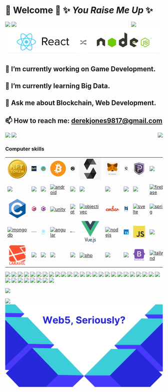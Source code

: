 # 👋 Welcome 👋 ✨ _You Raise Me Up_ ✨

<!--
**SoftwareArchitect9817/SoftwareArchitect9817** is a ✨ _special_ ✨ repository because its `README.md` (this file) appears on your GitHub profile.
Here are some ideas to get you started:
- 🔭 I’m currently working on Game Development.
- 🌱 I’m currently learning Big Data.
- 👯 I’m looking to collaborate on ...
- 🤔 I’m looking for help with ...
- 💬 Ask me about Blockchain, Web Development.
- 📫 How to reach me: derekjones9817@gmail.com
- 😄 Pronouns: ...
- ⚡ Fun fact: ...
-->

<img src="https://noda-portfolio.web.app/git_banner.png" />
<img src="https://user-images.githubusercontent.com/73097560/115834477-dbab4500-a447-11eb-908a-139a6edaec5c.gif">
<img align="right" width=20%
    src='https://media2.giphy.com/media/UQDSBzfyiBKvgFcSTw/giphy.gif?cid=ecf05e47p3cd513axbek3f56ti3jzizq8hincw20jauyyfyw&rid=giphy.gif'>
<img src="stacks_hr.gif" />


## 🔭 I’m currently working on Game Development.
## 🌱 I’m currently learning Big Data.
## 💬 Ask me about Blockchain, Web Development.
## 📫 How to reach me: derekjones9817@gmail.com


<img src="https://user-images.githubusercontent.com/73097560/115834477-dbab4500-a447-11eb-908a-139a6edaec5c.gif">
<img align="right" src="https://github-readme-stats.vercel.app/api/top-langs/?username=SoftwareArchitect9817&layout=compact&langs_count=10&text_color=000&icon_color=fff&bg_color=0,52fa5a,4dfcff,c64dff&theme=graywhite" />
<img src="https://github-profile-trophy.vercel.app/?username=SoftwareArchitect9817&column=5&margin-w=15&margin-h=15">

<h3 align="left">Computer skills</h3>
<table>
    <tr>
        <td><img src="https://github.com/kroim/profile/blob/master/icons/icon_nft.png?raw=true" width="100"></td>
        <td><img src="https://github.com/kroim/profile/blob/master/icons/icon_defi.png?raw=true" width="100"></td>
        <td><img src="https://github.com/kroim/profile/blob/master/icons/icon_pancake.png?raw=true" width="100"></td>
        <td><img src="https://github.com/kroim/profile/blob/master/icons/icon_bitcoin.png?raw=true" width="100"></td>
        <td><a href="https://www.rust-lang.org" target="_blank" rel="noreferrer"> <img
                    src="https://raw.githubusercontent.com/devicons/devicon/master/icons/rust/rust-plain.svg" alt="rust"
                    width="100" /> </a></td>
        <td><img src="https://github.com/kroim/profile/blob/master/icons/icon_solidity.png?raw=true" width="100"></td>
        <td><img src="https://github.com/kroim/profile/blob/master/icons/icon_metamask.png?raw=true" width="100"></td>
        <td><img src="https://github.com/kroim/profile/blob/master/icons/icon_truffle.png?raw=true" width="100"></td>
        <td><img src="https://github.com/kroim/profile/blob/master/icons/icon_pivx.png?raw=true" width="100"></td>
        <td><img src="https://cdn.iconscout.com/icon/free/png-64/go-76-1175027.png" width="100"></td>
        <td><a href="https://www.python.org" target="_blank" rel="noreferrer"> <img
                    src="https://raw.githubusercontent.com/devicons/devicon/master/icons/python/python-original.svg"
                    alt="python" width="100" /> </a></td>
        <td><img src="https://cdn.iconscout.com/icon/free/png-64/django-11-1175036.png" width="100"></td>
        <td><img src="https://profilinator.rishav.dev/skills-assets/graphql.png" width="100"></td>
    </tr>
    <tr>
        <td><img src="https://cdn.iconscout.com/icon/free/png-64/github-170-1175028.png" width="100"></td>
        <td><img src="https://cdn.iconscout.com/icon/free/png-128/git-18-1175219.png" width="100"></td>
        <td><img src="https://cdn.iconscout.com/icon/free/png-64/apple-1237-1174963.png" width="100"></td>
        <td><a href="https://developer.android.com" target="_blank" rel="noreferrer"> <img
                    src="https://cdn.iconscout.com/icon/free/png-128/android-245-1175273.png" alt="android"
                    width="100" /> </a></td>
        <td><img src="https://cdn.iconscout.com/icon/free/png-128/xcode-3521822-2945239.png" width="100"></td>
        <td><img src="https://cdn.iconscout.com/icon/free/png-64/swift-18-1174990.png" width="100"></td>
        <td><img src="https://cdn.iconscout.com/icon/free/png-64/ionic-4-1175016.png" width="100"></td>
        <td><img src="https://cdn.iconscout.com/icon/free/png-64/gradle-2-1174969.png" width="100"></td>
        <td><img src="https://cdn.iconscout.com/icon/free/png-64/visualstudio-1-1174964.png" width="100"></td>
        <td><a href="https://firebase.google.com/" target="_blank" rel="noreferrer"> <img
                    src="https://www.vectorlogo.zone/logos/firebase/firebase-icon.svg" alt="firebase" width="100" />
            </a></td>
        <td><a href="https://www.linux.org/" target="_blank" rel="noreferrer"> <img
                    src="https://raw.githubusercontent.com/devicons/devicon/master/icons/linux/linux-original.svg"
                    alt="linux" width="100" /> </a></td>
        <td><a href="https://unrealengine.com/" target="_blank" rel="noreferrer"> <img
                    src="https://raw.githubusercontent.com/kenangundogan/fontisto/036b7eca71aab1bef8e6a0518f7329f13ed62f6b/icons/svg/brand/unreal-engine.svg"
                    alt="unreal" width="100" /> </a></td>
        <td><a href="https://www.java.com" target="_blank" rel="noreferrer"> <img
                    src="https://raw.githubusercontent.com/devicons/devicon/master/icons/java/java-original.svg"
                    alt="java" width="100" /> </a></td>
    </tr>
    <tr>
        <td><a href="https://www.cprogramming.com/" target="_blank" rel="noreferrer"> <img
                    src="https://raw.githubusercontent.com/devicons/devicon/master/icons/c/c-original.svg" alt="c"
                    width="100" /> </a></td>
        <td><a href="https://www.w3schools.com/cpp/" target="_blank" rel="noreferrer"> <img
                    src="https://raw.githubusercontent.com/devicons/devicon/master/icons/cplusplus/cplusplus-original.svg"
                    alt="cplusplus" width="100" /> </a></td>
        <td><a href="https://www.w3schools.com/cs/" target="_blank" rel="noreferrer"> <img
                    src="https://raw.githubusercontent.com/devicons/devicon/master/icons/csharp/csharp-original.svg"
                    alt="csharp" width="100" /> </a></td>
        <td><a href="https://unity.com/" target="_blank" rel="noreferrer"> <img
                    src="https://www.vectorlogo.zone/logos/unity3d/unity3d-icon.svg" alt="unity" width="100" /> </a>
        </td>
        <td><a href="https://www.qt.io/" target="_blank" rel="noreferrer"> <img
                    src="https://upload.wikimedia.org/wikipedia/commons/0/0b/Qt_logo_2016.svg" alt="qt" width="100" />
            </a></td>
        <td><a href="https://developer.apple.com/library/archive/documentation/Cocoa/Conceptual/ProgrammingWithObjectiveC/Introduction/Introduction.html"
                target="_blank" rel="noreferrer"> <img
                    src="https://www.vectorlogo.zone/logos/apple_objectivec/apple_objectivec-icon.svg" alt="objectivec"
                    width="100" /> </a></td>
        <td><a href="https://emberjs.com/" target="_blank" rel="noreferrer"> <img
                    src="https://raw.githubusercontent.com/devicons/devicon/master/icons/ember/ember-original-wordmark.svg"
                    alt="ember" width="100" /> </a></td>
        <td><a href="https://backbonejs.org" target="_blank" rel="noreferrer"> <img
                    src="https://raw.githubusercontent.com/devicons/devicon/master/icons/backbonejs/backbonejs-original-wordmark.svg"
                    alt="backbonejs" width="100" /> </a></td>
        <td><a href="https://svelte.dev" target="_blank" rel="noreferrer"> <img
                    src="https://upload.wikimedia.org/wikipedia/commons/1/1b/Svelte_Logo.svg" alt="svelte"
                    width="100" />
            </a></td>
        <td><a href="https://spring.io/" target="_blank" rel="noreferrer"> <img
                    src="https://www.vectorlogo.zone/logos/springio/springio-icon.svg" alt="spring" width="100" />
            </a></td>
        <td><a href="https://dotnet.microsoft.com/" target="_blank" rel="noreferrer"> <img
                    src="https://raw.githubusercontent.com/devicons/devicon/master/icons/dot-net/dot-net-original-wordmark.svg"
                    alt="dotnet" width="100" /> </a></td>
        <td><a href="https://flutter.dev" target="_blank" rel="noreferrer"> <img
                    src="https://www.vectorlogo.zone/logos/flutterio/flutterio-icon.svg" alt="flutter" width="100" />
            </a></td>
        <td><img src="https://img.icons8.com/color/2x/postgreesql.png" width="100" /> </td>
    </tr>
    <tr>
        <td><a href="https://www.mongodb.com/" target="_blank" rel="noreferrer"> <img
                    src="https://img.icons8.com/color/2x/mongodb.png" alt="mongodb" width="100" /> </a></td>
        <td><a href="https://expressjs.com" target="_blank" rel="noreferrer"> <img
                    src="https://raw.githubusercontent.com/devicons/devicon/master/icons/express/express-original-wordmark.svg"
                    alt="express" width="100" /> </a></td>
        <td><a href="https://reactjs.org/" target="_blank" rel="noreferrer"> <img
                    src="https://raw.githubusercontent.com/devicons/devicon/master/icons/react/react-original-wordmark.svg"
                    alt="react" width="100" /> </a></td>
        <td><a href="https://angular.io" target="_blank" rel="noreferrer"> <img
                    src="https://angular.io/assets/images/logos/angular/angular.svg" alt="angular" width="100" />
            </a></td>
        <td><a href="https://angular.io" target="_blank" rel="noreferrer"> <img
                    src="https://raw.githubusercontent.com/devicons/devicon/master/icons/angularjs/angularjs-original-wordmark.svg"
                    alt="angularjs" width="100" /> </a></td>
        <td><a href="https://vuejs.org/" target="_blank" rel="noreferrer"> <img
                    src="https://raw.githubusercontent.com/devicons/devicon/master/icons/vuejs/vuejs-original-wordmark.svg"
                    alt="vuejs" width="100" /> </a></td>
        <td><a href="https://nodejs.org" target="_blank" rel="noreferrer"> <img
                    src="https://cdn.iconscout.com/icon/free/png-64/node-js-1174925.png" alt="nodejs" width="100" />
            </a></td>
        <td><a href="https://www.typescriptlang.org/" target="_blank" rel="noreferrer"> <img
                    src="https://raw.githubusercontent.com/devicons/devicon/master/icons/typescript/typescript-original.svg"
                    alt="typescript" width="100" /> </a></td>
        <td><a href="https://developer.mozilla.org/en-US/docs/Web/JavaScript" target="_blank" rel="noreferrer"> <img
                    src="https://raw.githubusercontent.com/devicons/devicon/master/icons/javascript/javascript-original.svg"
                    alt="javascript" width="100" /> </a></td>
        <td><img src="https://cdn.iconscout.com/icon/free/png-64/webpack-1-1174980.png" width="100"></td>
        <td><a href="https://www.chartjs.org" target="_blank" rel="noreferrer"> <img
                    src="https://www.chartjs.org/media/logo-title.svg" alt="chartjs" width="100" /> </a></td>
        <td><a href="https://redux.js.org" target="_blank" rel="noreferrer"> <img
                    src="https://raw.githubusercontent.com/devicons/devicon/master/icons/redux/redux-original.svg"
                    alt="redux" width="100" /> </a></td>
        <td><img src="https://img.icons8.com/external-tal-revivo-color-tal-revivo/2x/external-nuxt-js-a-free-and-open-source-web-application-framework-logo-color-tal-revivo.png"
                width="100"></td>
    </tr>
    <tr>
        <td><a href="https://laravel.com/" target="_blank" rel="noreferrer"> <img
                    src="https://raw.githubusercontent.com/devicons/devicon/master/icons/laravel/laravel-plain-wordmark.svg"
                    alt="laravel" width="100" /> </a></td>
        <td><img src="https://github.com/yurri-yeskov/yurri-yeskov/blob/main/shopify-icon.png" width="100" /></td>
        <td><img src="https://profilinator.rishav.dev/skills-assets/woocommerce.png" width="100" /></td>
        <td><img src="https://profilinator.rishav.dev/skills-assets/wordpress.png" width="100"></td>
        <td><img src="https://cdn.iconscout.com/icon/free/png-128/codeigniter-5-1175246.png" width="100"></td>
        <td><a href="https://www.php.net" target="_blank" rel="noreferrer"> <img
                    src="https://cdn.iconscout.com/icon/free/png-128/php-99-1175127.png" alt="php" width="100" /> </a>
        </td>
        <td><img src="https://cdn.iconscout.com/icon/free/png-64/cakephp-3-1175050.png" width="100"></td>
        <td><img src="https://cdn.iconscout.com/icon/free/png-128/jquery-7-1175152.png" width="100"></td>
        <td><a href="https://getbootstrap.com" target="_blank" rel="noreferrer"> <img
                    src="https://raw.githubusercontent.com/devicons/devicon/master/icons/bootstrap/bootstrap-plain-wordmark.svg"
                    alt="bootstrap" width="100" /> </a></td>
        <td><a href="https://tailwindcss.com/" target="_blank" rel="noreferrer"> <img
                    src="https://www.vectorlogo.zone/logos/tailwindcss/tailwindcss-icon.svg" alt="tailwind"
                    width="100" />
            </a></td>
        <td><a href="https://sass-lang.com" target="_blank" rel="noreferrer"> <img
                    src="https://raw.githubusercontent.com/devicons/devicon/master/icons/sass/sass-original.svg"
                    alt="sass" width="100" /> </a></td>
        <td><a href="https://www.w3schools.com/css/" target="_blank" rel="noreferrer"> <img
                    src="https://raw.githubusercontent.com/devicons/devicon/master/icons/css3/css3-original-wordmark.svg"
                    alt="css3" width="100" /> </a></td>
        <td><img src="https://cdn.iconscout.com/icon/free/png-128/html5-40-1175193.png" width="100"></td>
    </tr>
</table>


![](https://img.shields.io/badge/Network-Ethereum-informational?style=flat&logo=ethereum&logoColor=white&color=3bac3a)
![](https://img.shields.io/badge/Network-BitCoin-informational?style=flat&logo=bitcoin&logoColor=white&color=3bac3a)
![](https://img.shields.io/badge/Language-Solidity-informational?style=flat&logo=solidity&logoColor=white&color=3bac3a)
![](https://img.shields.io/badge/Token-ERC1155-informational?style=flat&logo=erc1155&logoColor=white&color=3bac3a)
![](https://img.shields.io/badge/Token-ERC721-informational?style=flat&logo=erc721&logoColor=white&color=3bac3a)
![](https://img.shields.io/badge/Token-ERC20-informational?style=flat&logo=erc20&logoColor=white&color=3bac3a)
![](https://img.shields.io/badge/Framework-React-informational?style=flat&logo=react&logoColor=white&color=3bac3a)
![](https://img.shields.io/badge/Framework-Angular-informational?style=flat&logo=angular&logoColor=white&color=3bac3a)
![](https://img.shields.io/badge/Framework-Vue-informational?style=flat&logo=vue.js&logoColor=white&color=3bac3a)
![](https://img.shields.io/badge/Framework-React_Native-informational?style=flat&logo=react&logoColor=white&color=3bac3a)
![](https://img.shields.io/badge/Framework-Laravel-informational?style=flat&logo=laravel&logoColor=white&color=3bac3a)
![](https://img.shields.io/badge/Framework-Ruby_On_Rails-informational?style=flat&logo=ruby&logoColor=white&color=3bac3a)
![](https://img.shields.io/badge/Framework-Electron-informational?style=flat&logo=electron&logoColor=white&color=3bac3a)
![](https://img.shields.io/badge/Framework-Ionic-informational?style=flat&logo=ionic&logoColor=white&color=3bac3a)
![](https://img.shields.io/badge/Framework-Quasar-informational?style=flat&logo=quasar&logoColor=white&color=3bac3a)
![](https://img.shields.io/badge/Framework-Native_Script-informational?style=flat&logo=nativescript&logoColor=white&color=3bac3a)
![](https://img.shields.io/badge/Language-JavaScript-informational?style=flat&logo=javascript&logoColor=white&color=3bac3a)
![](https://img.shields.io/badge/Language-TypeScript-informational?style=flat&logo=typescript&logoColor=white&color=3bac3a)
![](https://img.shields.io/badge/Language-Python-informational?style=flat&logo=python&logoColor=white&color=3bac3a)
![](https://img.shields.io/badge/Language-PHP-informational?style=flat&logo=php&logoColor=white&color=3bac3a)
![](https://img.shields.io/badge/Language-Go-informational?style=flat&logo=go&logoColor=white&color=3bac3a)
![](https://img.shields.io/badge/CI/CD-Github_Action-informational?style=flat&logo=github&logoColor=white&color=3bac3a)
![](https://img.shields.io/badge/CI/CD-Jenkins-informational?style=flat&logo=jenkins&logoColor=white&color=3bac3a)
![](https://img.shields.io/badge/CI/CD-Circle_CI-informational?style=flat&logo=circleci&logoColor=white&color=3bac3a)
![](https://img.shields.io/badge/Database-MongoDB-informational?style=flat&logo=mongodb&logoColor=white&color=3bac3a)
![](https://img.shields.io/badge/Database-PostgreSQL-informational?style=flat&logo=postgresql&logoColor=white&color=3bac3a)
![](https://img.shields.io/badge/Database-MySQL-informational?style=flat&logo=mysql&logoColor=white&color=3bac3a)
![](https://img.shields.io/badge/Database-Sqlite-informational?style=flat&logo=sqlite&logoColor=white&color=3bac3a)
![](https://img.shields.io/badge/OS-MacOS-informational?style=flat&logo=apple&logoColor=white&color=3bac3a)
![](https://img.shields.io/badge/Shell-Bash-informational?style=flat&logo=gnu-bash&logoColor=white&color=3bac3a)
![](https://img.shields.io/badge/Tools-Docker-informational?style=flat&logo=docker&logoColor=white&color=3bac3a)
![](https://img.shields.io/badge/Cloud-Digital_Ocean-informational?style=flat&logo=digitalocean&logoColor=white&color=3bac3a)
![](https://img.shields.io/badge/Cloud-AWS-informational?style=flat&logo=Amazon&logoColor=white&color=3bac3a)


![](https://count.getloli.com/get/@SoftwareArchitect9817.github.readme)

<img src="https://github.com/kamleshjoshi8102/imgbot/blob/imgbot/header_.png">

<img src="web5.png" />
